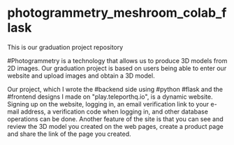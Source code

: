 # photogrammetry_meshroom_colab_flask
This is our graduation project repository

#Photogrammetry is a technology that allows us to produce 3D models from 2D images. Our graduation project is based on users being able to enter our website and upload images and obtain a 3D model.

Our project, which I wrote the #backend side using #python #flask and the #frontend designs I made on "play.teleporthq.io", is a dynamic website. Signing up on the website, logging in, an email verification link to your e-mail address, a verification code when logging in, and other database operations can be done. Another feature of the site is that you can see and review the 3D model you created on the web pages, create a product page and share the link of the page you created.
